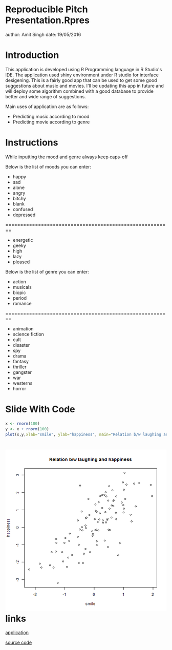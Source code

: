 Reproducible Pitch Presentation.Rpres
========================================================
author: Amit Singh
date: 19/05/2016

Introduction
========================================================

This application is developed using R Programming 
language in R Studio's IDE. The application
used shiny environment under R studio for interface
desigening. This is a fairly good app that can be used to 
get some good suggestions about music and movies.
I'll be updating this app in future and will deploy
some algorithm combined with a good database to
provide better and wide range of suggestions.

Main uses of application are as follows:

- Predicting music according to mood
- Predicting movie according to genre


Instructions
========================================================

While inputting the mood and genre always keep caps-off

Below is the list of moods you can enter:

- happy
- sad
- alone
- angry
- bitchy
- blank
- confused
- depressed

========================================================

- energetic
- geeky
- high 
- lazy
- pleased
 
Below is the list of genre you can enter:
- action
- musicals
- biopic
- period
- romance

========================================================
- animation
- science fiction
- cult
- disaster
- spy
- drama
- fantasy
- thriller
- gangster
- war
- westerns
- horror

Slide With Code
========================================================

```r
x <- rnorm(100) 
y <- x + rnorm(100)
plot(x,y,xlab="smile", ylab="happiness", main="Relation b/w laughing and happiness" )
```

![plot of chunk unnamed-chunk-1](ReproduciblePitchPresentation-figure/unnamed-chunk-1-1.png)
links
=======================================================

[application](https://amitms.shinyapps.io/Shiny_Application_and_Reproducible_Pitch/)

[source code](https://github.com/amitms/Shiny_Application_and_Reproducible_Pitch)
